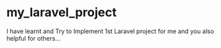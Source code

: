 # my_laravel_project
I have learnt and Try to Implement 1st Laravel project for me and you also helpful for others... 
